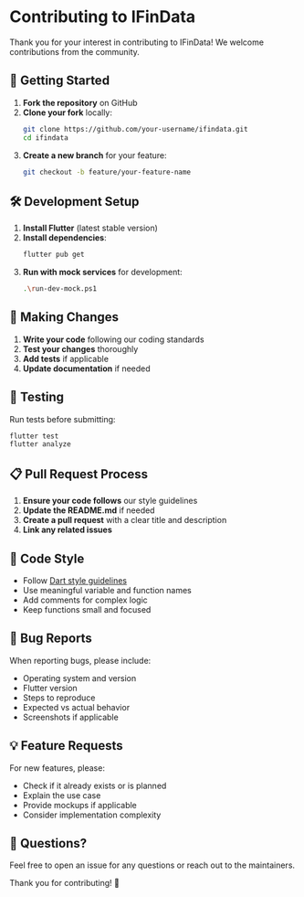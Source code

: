 # Contributing to IFinData

Thank you for your interest in contributing to IFinData! We welcome contributions from the community.

## 🚀 Getting Started

1. **Fork the repository** on GitHub
2. **Clone your fork** locally:
   ```bash
   git clone https://github.com/your-username/ifindata.git
   cd ifindata
   ```
3. **Create a new branch** for your feature:
   ```bash
   git checkout -b feature/your-feature-name
   ```

## 🛠️ Development Setup

1. **Install Flutter** (latest stable version)
2. **Install dependencies**:
   ```bash
   flutter pub get
   ```
3. **Run with mock services** for development:
   ```bash
   .\run-dev-mock.ps1
   ```

## 📝 Making Changes

1. **Write your code** following our coding standards
2. **Test your changes** thoroughly
3. **Add tests** if applicable
4. **Update documentation** if needed

## 🧪 Testing

Run tests before submitting:
```bash
flutter test
flutter analyze
```

## 📋 Pull Request Process

1. **Ensure your code follows** our style guidelines
2. **Update the README.md** if needed
3. **Create a pull request** with a clear title and description
4. **Link any related issues**

## 🎯 Code Style

- Follow [Dart style guidelines](https://dart.dev/guides/language/effective-dart/style)
- Use meaningful variable and function names
- Add comments for complex logic
- Keep functions small and focused

## 🐛 Bug Reports

When reporting bugs, please include:
- Operating system and version
- Flutter version
- Steps to reproduce
- Expected vs actual behavior
- Screenshots if applicable

## 💡 Feature Requests

For new features, please:
- Check if it already exists or is planned
- Explain the use case
- Provide mockups if applicable
- Consider implementation complexity

## 📧 Questions?

Feel free to open an issue for any questions or reach out to the maintainers.

Thank you for contributing! 🙏

